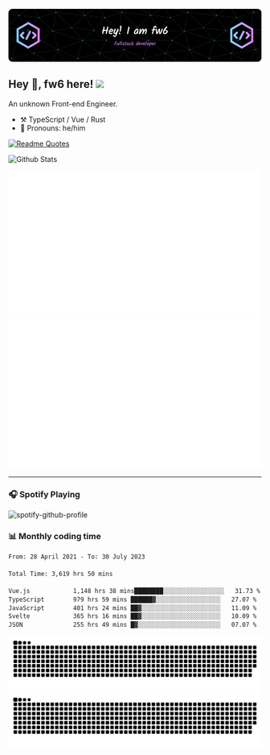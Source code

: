 ![Header](github-header-image.png)

## Hey 👋, fw6 here! <img src="https://github.githubassets.com/images/mona-whisper.gif" height="24" />


An unknown Front-end Engineer.

-   :hammer_and_pick: TypeScript / Vue / Rust
-   :man: Pronouns: he/him


[![Readme Quotes](https://quotes-github-readme.vercel.app/api?type=horizontal&theme=algolia)](https://github.com/piyushsuthar/github-readme-quotes)



![Github Stats](https://github-readme-stats.vercel.app/api?username=fw6&bg_color=30,e96443,904e95&title_color=fff&text_color=fff)

![](https://raw.githubusercontent.com/fw6/github-stats-transparent/output/generated/overview.svg)
![](https://raw.githubusercontent.com/fw6/github-stats-transparent/output/generated/languages.svg)


---

### 🎧 Spotify Playing

<!-- ![spotify-github-profile](/img/default.svg) -->

![spotify-github-profile](https://spotify-github-profile.vercel.app/api/view.svg?uid=r6wn4hdvypv0lkzyrj0e0pjct&cover_image=true&theme=default&show_offline=true&background_color=9a10ad&interchange=true&bar_color_cover=true)



### :bar_chart: Monthly coding time 

<!--START_SECTION:waka-->

```txt
From: 28 April 2021 - To: 30 July 2023

Total Time: 3,619 hrs 50 mins

Vue.js            1,148 hrs 38 mins████████░░░░░░░░░░░░░░░░░   31.73 %
TypeScript        979 hrs 59 mins ██████▓░░░░░░░░░░░░░░░░░░   27.07 %
JavaScript        401 hrs 24 mins ██▓░░░░░░░░░░░░░░░░░░░░░░   11.09 %
Svelte            365 hrs 16 mins ██▓░░░░░░░░░░░░░░░░░░░░░░   10.09 %
JSON              255 hrs 49 mins █▓░░░░░░░░░░░░░░░░░░░░░░░   07.07 %
```

<!--END_SECTION:waka-->




![github contribution grid snake animation](https://raw.githubusercontent.com/platane/platane/output/github-contribution-grid-snake-dark.svg#gh-dark-mode-only)![github contribution grid snake animation](https://raw.githubusercontent.com/platane/platane/output/github-contribution-grid-snake.svg#gh-light-mode-only)
